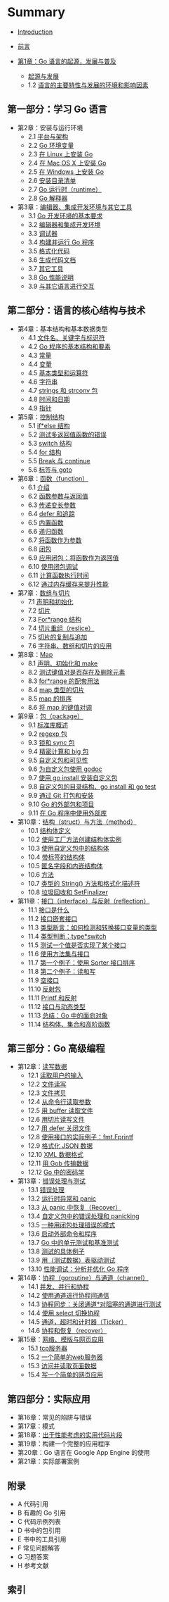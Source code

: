 # Summary

* [Introduction](README.md)

* [前言](preface.md)
* [第1章：Go 语言的起源，发展与普及](01.1.md)
	* [起源与发展](01.1.md)
	* 1.2 [语言的主要特性与发展的环境和影响因素](01.2.md)
## 第一部分：学习 Go 语言


* 第2章：安装与运行环境
	* 2.1 [平台与架构](02.1.md)
	* 2.2 [Go 环境变量](02.2.md)
	* 2.3 [在 Linux 上安装 Go](02.3.md)
	* 2.4 [在 Mac OS X 上安装 Go](02.4.md)
	* 2.5 [在 Windows 上安装 Go](02.5.md)
	* 2.6 [安装目录清单](02.6.md)
	* 2.7 [Go 运行时（runtime）](02.7.md)
	* 2.8 [Go 解释器](02.8.md)
* 第3章：[编辑器、集成开发环境与其它工具](03.0.md)
	* 3.1 [Go 开发环境的基本要求](03.1.md)
	* 3.2 [编辑器和集成开发环境](03.2.md)
	* 3.3 [调试器](03.3.md)
	* 3.4 [构建并运行 Go 程序](03.4.md)
	* 3.5 [格式化代码](03.5.md)
	* 3.6 [生成代码文档](03.6.md)
	* 3.7 [其它工具](03.7.md)
	* 3.8 [Go 性能说明](03.8.md)
	* 3.9 [与其它语言进行交互](03.9.md)

## 第二部分：语言的核心结构与技术

* 第4章：基本结构和基本数据类型
	* 4.1 [文件名、关键字与标识符](04.1.md)
	* 4.2 [Go 程序的基本结构和要素](04.2.md)
	* 4.3 [常量](04.3.md)
	* 4.4 [变量](04.4.md)
	* 4.5 [基本类型和运算符](04.5.md)
	* 4.6 [字符串](04.6.md)
	* 4.7 [strings 和 strconv 包](04.7.md)
	* 4.8 [时间和日期](04.8.md)
	* 4.9 [指针](04.9.md)
* 第5章：[控制结构](05.0.md)
	* 5.1 [if*else 结构](05.1.md)
	* 5.2 [测试多返回值函数的错误](05.2.md)
	* 5.3 [switch 结构](05.3.md)
	* 5.4 [for 结构](05.4.md)
	* 5.5 [Break 与 continue](05.5.md)
	* 5.6 [标签与 goto](05.6.md)
* 第6章：[函数（function）](06.0.md)
	* 6.1 [介绍](06.1.md)
	* 6.2 [函数参数与返回值](06.2.md)
	* 6.3 [传递变长参数](06.3.md)
	* 6.4 [defer 和追踪](06.4.md)
	* 6.5 [内置函数](06.5.md)
	* 6.6 [递归函数](06.6.md)
	* 6.7 [将函数作为参数](06.7.md)
	* 6.8 [闭包](06.8.md)
	* 6.9 [应用闭包：将函数作为返回值](06.9.md)
	* 6.10 [使用闭包调试](06.10.md)
	* 6.11 [计算函数执行时间](06.11.md)
	* 6.12 [通过内存缓存来提升性能](06.12.md)
* 第7章：[数组与切片](07.0.md)
	* 7.1 [声明和初始化](07.1.md)
	* 7.2 [切片](07.2.md)
	* 7.3 [For*range 结构](07.3.md)
	* 7.4 [切片重组（reslice）](07.4.md)
	* 7.5 [切片的复制与追加](07.5.md)
	* 7.6 [字符串、数组和切片的应用](07.6.md)
* 第8章：[Map](08.0.md)
	* 8.1 [声明、初始化和 make](08.1.md)
	* 8.2 [测试键值对是否存在及删除元素](08.2.md)
	* 8.3 [for*range 的配套用法](08.3.md)
	* 8.4 [map 类型的切片](08.4.md)
	* 8.5 [map 的排序](08.5.md)
	* 8.6 [将 map 的键值对调](08.6.md)
* 第9章：[包（package）](09.0.md)
	* 9.1 [标准库概述](09.1.md)
	* 9.2 [regexp 包](09.2.md)
	* 9.3 [锁和 sync 包](09.3.md)
	* 9.4 [精密计算和 big 包](09.4.md)
	* 9.5 [自定义包和可见性](09.5.md)
	* 9.6 [为自定义包使用 godoc](09.6.md)
	* 9.7 [使用 go install 安装自定义包](09.7.md)
	* 9.8 [自定义包的目录结构、go install 和 go test](09.8.md)
	* 9.9 [通过 Git 打包和安装](09.9.md)
	* 9.10 [Go 的外部包和项目](09.10.md)
	* 9.11 [在 Go 程序中使用外部库](09.11.md)
* 第10章：[结构（struct）与方法（method）](10.0.md)
    * 10.1 [结构体定义](10.1.md)
    * 10.2 [使用工厂方法创建结构体实例](10.2.md)
    * 10.3 [使用自定义包中的结构体](10.3.md)
    * 10.4 [带标签的结构体](10.4.md)
    * 10.5 [匿名字段和内嵌结构体](10.5.md)
    * 10.6 [方法](10.6.md)
    * 10.7 [类型的 String() 方法和格式化描述符](10.7.md)
    * 10.8 [垃圾回收和 SetFinalizer](10.8.md)
* 第11章：[接口（interface）与反射（reflection）](11.0.md)
    * 11.1 [接口是什么](11.1.md)
    * 11.2 [接口嵌套接口](11.2.md)
    * 11.3 [类型断言：如何检测和转换接口变量的类型](11.3.md)
    * 11.4 [类型判断：type*switch](11.4.md)
    * 11.5 [测试一个值是否实现了某个接口](11.5.md)
    * 11.6 [使用方法集与接口](11.6.md)
    * 11.7 [第一个例子：使用 Sorter 接口排序](11.7.md)
    * 11.8 [第二个例子：读和写](11.8.md)
    * 11.9 [空接口](11.9.md)
    * 11.10 [反射包](11.10.md)
    * 11.11 [Printf 和反射](11.11.md)
    * 11.12 [接口与动态类型](11.12.md)
    * 11.13 [总结：Go 中的面向对象](11.13.md)
    * 11.14 [结构体、集合和高阶函数](11.14.md)

## 第三部分：Go 高级编程

* 第12章：[读写数据](12.0.md)
    * 12.1 [读取用户的输入](12.1.md)
    * 12.2 [文件读写](12.2.md)
    * 12.3 [文件拷贝](12.3.md)
    * 12.4 [从命令行读取参数](12.4.md)
    * 12.5 [用 buffer 读取文件](12.5.md)
    * 12.6 [用切片读写文件](12.6.md)
    * 12.7 [用 defer 关闭文件](12.7.md)
    * 12.8 [使用接口的实际例子：fmt.Fprintf](12.8.md)
    * 12.9 [格式化 JSON 数据](12.9.md)
    * 12.10 [XML 数据格式](12.10.md)
    * 12.11 [用 Gob 传输数据](12.11.md)
    * 12.12 [Go 中的密码学](12.12.md)
* 第13章：[错误处理与测试](13.0.md)
    * 13.1 [错误处理](13.1.md)
    * 13.2 [运行时异常和 panic](13.2.md)
    * 13.3 [从 panic 中恢复（Recover）](13.3.md)
    * 13.4 [自定义包中的错误处理和 panicking](13.4.md)
    * 13.5 [一种用闭包处理错误的模式](13.5.md)
    * 13.6 [启动外部命令和程序](13.6.md)
    * 13.7 [Go 中的单元测试和基准测试](13.7.md)
    * 13.8 [测试的具体例子](13.8.md)
    * 13.9 [用（测试数据）表驱动测试](13.9.md)
    * 13.10 [性能调试：分析并优化 Go 程序](13.10.md)
* 第14章：[协程（goroutine）与通道（channel）](14.0.md)
    * 14.1 [并发、并行和协程](14.1.md)
    * 14.2 [使用通道进行协程间通信](14.2.md)
    * 14.3 [协程同步：关闭通道*对阻塞的通道进行测试](14.3.md)
    * 14.4 [使用 select 切换协程](14.4.md)
    * 14.5 [通道，超时和计时器（Ticker）](14.5.md)
    * 14.6 [协程和恢复（recover）](14.6.md)
* 第15章：[网络、模版与网页应用](15.0.md)
    * 15.1 [tcp服务器](15.1.md)
    * 15.2 [一个简单的web服务器](15.2.md)
    * 15.3 [访问并读取页面数据](15.3.md)
    * 15.4 [写一个简单的网页应用](15.4.md)

## 第四部分：实际应用

* 第16章：常见的陷阱与错误
* 第17章：模式
* 第18章：[出于性能考虑的实用代码片段](18.0.md)
* 第19章：构建一个完整的应用程序
* 第20章：Go 语言在 Google App Engine 的使用
* 第21章：实际部署案例

## 附录

* A 代码引用
* B 有趣的 Go 引用
* C 代码示例列表
* D 书中的包引用
* E 书中的工具引用
* F 常见问题解答
* G 习题答案
* H 参考文献

## 索引


